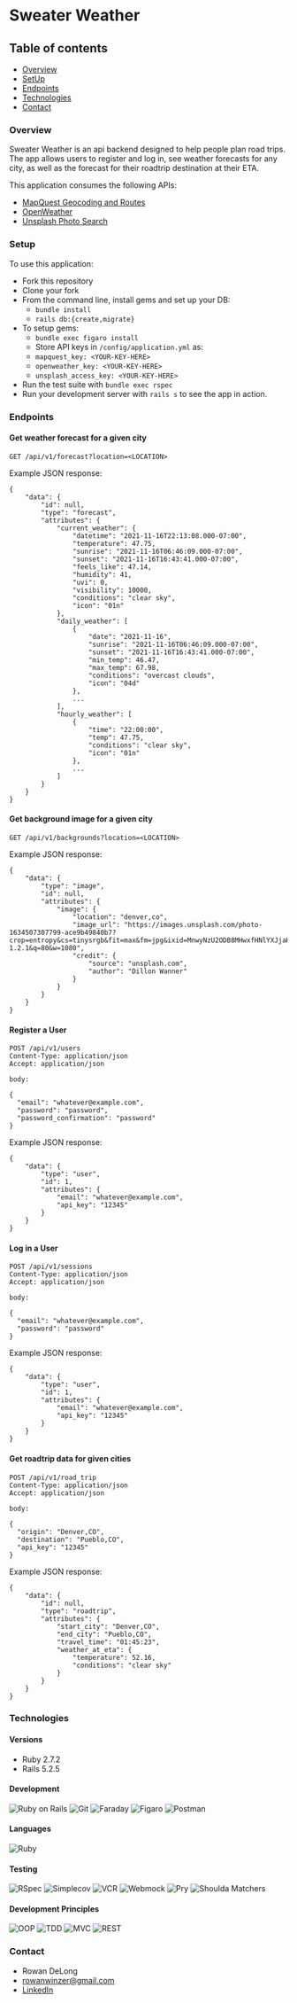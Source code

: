 # Sweater Weather

## Table of contents
- [Overview](#overview)
- [SetUp](#setup)
- [Endpoints](#endpoints)
- [Technologies](#technologies)
- [Contact](#contact)

### Overview
Sweater Weather is an api backend designed to help people plan road trips. The app allows users to register and log in, see weather forecasts for any city, as well as the forecast for their roadtrip destination at their ETA.

This application consumes the following APIs:
* [MapQuest Geocoding and Routes](https://developer.mapquest.com/documentation/geocoding-api/)
* [OpenWeather](https://openweathermap.org/api/one-call-api)
* [Unsplash Photo Search](https://unsplash.com/documentation#search-photos)

### Setup
To use this application:

* Fork this repository
* Clone your fork
* From the command line, install gems and set up your DB:
    * `bundle install`
    * `rails db:{create,migrate}`
* To setup gems:
    * `bundle exec figaro install`
    * Store API keys in `/config/application.yml` as:
    * `mapquest_key: <YOUR-KEY-HERE>`
    * `openweather_key: <YOUR-KEY-HERE>`
    * `unsplash_access_key: <YOUR-KEY-HERE>`
* Run the test suite with `bundle exec rspec`
* Run your development server with `rails s` to see the app in action.

### Endpoints

#### Get weather forecast for a given city

`GET /api/v1/forecast?location=<LOCATION>`

Example JSON response:

```
{
    "data": {
        "id": null,
        "type": "forecast",
        "attributes": {
            "current_weather": {
                "datetime": "2021-11-16T22:13:08.000-07:00",
                "temperature": 47.75,
                "sunrise": "2021-11-16T06:46:09.000-07:00",
                "sunset": "2021-11-16T16:43:41.000-07:00",
                "feels_like": 47.14,
                "humidity": 41,
                "uvi": 0,
                "visibility": 10000,
                "conditions": "clear sky",
                "icon": "01n"
            },
            "daily_weather": [
                {
                    "date": "2021-11-16",
                    "sunrise": "2021-11-16T06:46:09.000-07:00",
                    "sunset": "2021-11-16T16:43:41.000-07:00",
                    "min_temp": 46.47,
                    "max_temp": 67.98,
                    "conditions": "overcast clouds",
                    "icon": "04d"
                },
                ...
            ],
            "hourly_weather": [
                {
                    "time": "22:00:00",
                    "temp": 47.75,
                    "conditions": "clear sky",
                    "icon": "01n"
                },
                ...
            ]
        }
    }
}
```

#### Get background image for a given city

`GET /api/v1/backgrounds?location=<LOCATION>`

Example JSON response:

```
{
    "data": {
        "type": "image",
        "id": null,
        "attributes": {
            "image": {
                "location": "denver,co",
                "image_url": "https://images.unsplash.com/photo-1634507307799-ace9b49840b7?crop=entropy&cs=tinysrgb&fit=max&fm=jpg&ixid=MnwyNzU2ODB8MHwxfHNlYXJjaHwxfHxkZW52ZXIlMkNjb3xlbnwwfHx8fDE2MzcwOTAxNzc&ixlib=rb-1.2.1&q=80&w=1080",
                "credit": {
                    "source": "unsplash.com",
                    "author": "Dillon Wanner"
                }
            }
        }
    }
}
```
#### Register a User

```
POST /api/v1/users
Content-Type: application/json
Accept: application/json

body:

{
  "email": "whatever@example.com",
  "password": "password",
  "password_confirmation": "password"
}
```

Example JSON response:

```
{
    "data": {
        "type": "user",
        "id": 1,
        "attributes": {
            "email": "whatever@example.com",
            "api_key": "12345"
        }
    }
}

```

#### Log in a User

```
POST /api/v1/sessions
Content-Type: application/json
Accept: application/json

body:

{
  "email": "whatever@example.com",
  "password": "password"
}
```

Example JSON response:

```
{
    "data": {
        "type": "user",
        "id": 1,
        "attributes": {
            "email": "whatever@example.com",
            "api_key": "12345"
        }
    }
}

```

#### Get roadtrip data for given cities
```
POST /api/v1/road_trip
Content-Type: application/json
Accept: application/json

body:

{
  "origin": "Denver,CO",
  "destination": "Pueblo,CO",
  "api_key": "12345"
}
```

Example JSON response:

```
{
    "data": {
        "id": null,
        "type": "roadtrip",
        "attributes": {
            "start_city": "Denver,CO",
            "end_city": "Pueblo,CO",
            "travel_time": "01:45:23",
            "weather_at_eta": {
                "temperature": 52.16,
                "conditions": "clear sky"
            }
        }
    }
}
```

### Technologies

#### Versions
- Ruby 2.7.2
- Rails 5.2.5

#### Development
![Ruby on Rails][ruby-on-rails-badge]
![Git][git-badge]
![Faraday][faraday-badge]
![Figaro][figaro-badge]
![Postman][postman-badge]

#### Languages
![Ruby][ruby-badge]

#### Testing
![RSpec][rspec-badge]
![Simplecov][simplecov-badge]
![VCR][vcr-badge]
![Webmock][webmock-badge]
![Pry][pry-badge]
![Shoulda Matchers][shoulda-matchers-badge]

#### Development Principles
![OOP][oop-badge]
![TDD][tdd-badge]
![MVC][mvc-badge]
![REST][rest-badge]


### Contact

* Rowan DeLong
* rowanwinzer@gmail.com
* [LinkedIn](https://www.linkedin.com/in/rowandelong)




<!-- Markdown link & img dfn's -->
[linkedin-badge]:         https://img.shields.io/badge/LinkedIn-0077B5?style=for-the-badge&logo=linkedin&logoColor=white

[figaro-badge]:           https://img.shields.io/badge/figaro-b81818.svg?&style=flaste&logo=rubygems&logoColor=white
[git-badge]:              https://img.shields.io/badge/Git-F05032.svg?&style=flaste&logo=git&logoColor=white
[github-badge]:           https://img.shields.io/badge/GitHub-181717.svg?&style=flaste&logo=github&logoColor=white
[postgreSQL-badge]:       https://img.shields.io/badge/PostgreSQL-4169E1.svg?&style=flaste&logo=postgresql&logoColor=white
[postico-badge]:          https://img.shields.io/badge/postico-b81818.svg?&style=flaste&logo=rubygems&logoColor=white
[postman-badge]:          https://img.shields.io/badge/Postman-FF6C37?style=flat&logo=Postman&logoColor=white
[ruby-on-rails-badge]:    https://img.shields.io/badge/Ruby%20On%20Rails-b81818.svg?&style=flat&logo=rubyonrails&logoColor=white

<!-- Languages -->
[activerecord-badge]:     https://img.shields.io/badge/ActiveRecord-CC0000.svg?&style=flaste&logo=rubyonrails&logoColor=white
[ruby-badge]:             https://img.shields.io/badge/Ruby-CC0000.svg?&style=flaste&logo=ruby&logoColor=white

<!-- Deployment -->
[faraday-badge]:          https://img.shields.io/badge/faraday-b81818.svg?&style=flaste&logo=rubygems&logoColor=white


<!-- Testing -->
[pry-badge]:              https://img.shields.io/badge/pry-b81818.svg?&style=flaste&logo=rubygems&logoColor=white
[rspec-badge]:            https://img.shields.io/badge/rspec-b81818.svg?&style=flaste&logo=rubygems&logoColor=white
[shoulda-matchers-badge]: https://img.shields.io/badge/shoulda--matchers-b81818.svg?&style=flaste&logo=rubygems&logoColor=white
[simplecov-badge]:        https://img.shields.io/badge/simplecov-b81818.svg?&style=flaste&logo=rubygems&logoColor=white
[vcr-badge]:              https://img.shields.io/badge/vcr-b81818.svg?&style=flaste&logo=rubygems&logoColor=white
[webmock-badge]:          https://img.shields.io/badge/webmock-b81818.svg?&style=flaste&logo=rubygems&logoColor=white

<!-- Development Principles -->
[oop-badge]:              https://img.shields.io/badge/OOP-b81818.svg?&style=flaste&logo=OOP&logoColor=white
[tdd-badge]:              https://img.shields.io/badge/TDD-b87818.svg?&style=flaste&logo=TDD&logoColor=white
[mvc-badge]:              https://img.shields.io/badge/MVC-b8b018.svg?&style=flaste&logo=MVC&logoColor=white
[rest-badge]:             https://img.shields.io/badge/REST-33b818.svg?&style=flaste&logo=REST&logoColor=white
